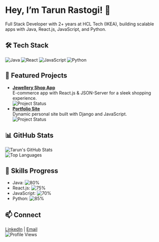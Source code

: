# Hey, I’m Tarun Rastogi! 👋
Full Stack Developer with 2+ years at HCL Tech (IKEA), building scalable apps with Java, React.js, JavaScript, and Python.

## 🛠️ Tech Stack
![Java](https://img.shields.io/badge/-Java-007396?style=flat-square&logo=java) 
![React](https://img.shields.io/badge/-React-61DAFB?style=flat-square&logo=react) 
![JavaScript](https://img.shields.io/badge/-JavaScript-F7DF1E?style=flat-square&logo=javascript) 
![Python](https://img.shields.io/badge/-Python-3776AB?style=flat-square&logo=python)

## 🌟 Featured Projects
- **[Jewellery Shop App](https://github.com/yourusername/jewellery-shop)**  
  E-commerce app with React.js & JSON-Server for a sleek shopping experience.  
  ![Project Status](https://img.shields.io/badge/Status-Complete-green?style=flat-square)
- **[Portfolio Site](https://github.com/yourusername/portfolio)**  
  Dynamic personal site built with Django and JavaScript.  
  ![Project Status](https://img.shields.io/badge/Status-Complete-green?style=flat-square)

## 📊 GitHub Stats
![Tarun's GitHub Stats](https://github-readme-stats.vercel.app/api?username=yourusername&show_icons=true&theme=dracula&hide_border=true)  
![Top Languages](https://github-readme-stats.vercel.app/api/top-langs/?username=yourusername&layout=compact&theme=dracula&hide_border=true)

## 🚀 Skills Progress
- Java: ![80%](https://progress-bar.dev/80/?title=Java&width=100)
- React.js: ![75%](https://progress-bar.dev/75/?title=React.js&width=100)
- JavaScript: ![70%](https://progress-bar.dev/70/?title=JavaScript&width=100)
- Python: ![85%](https://progress-bar.dev/85/?title=Python&width=100)

## 📫 Connect
[LinkedIn](https://linkedin.com/in/tarunrastogi) | [Email](mailto:rastogitarun9@gmail.com)  
![Profile Views](https://komarev.com/ghpvc/?username=yourusername&color=blueviolet)
